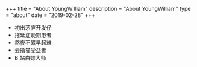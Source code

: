 +++
title = "About YoungWilliam"
description = "About YoungWilliam"
type = "about"
date = "2019-02-28"
+++

* 初出茅庐开发仔
* 拖延症晚期患者
* 熬夜不累早起难
* 云撸猫受益者
* B 站白嫖大师